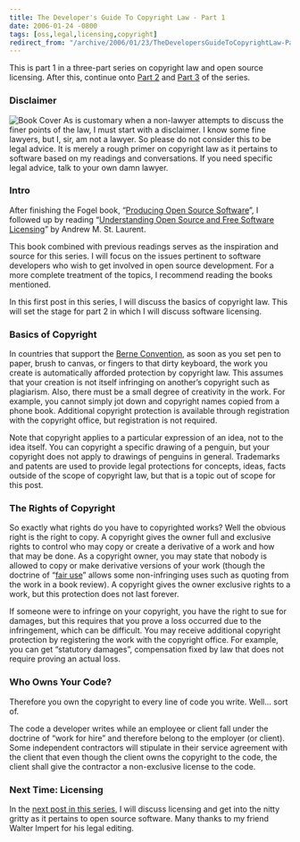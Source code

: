 ```yaml
---
title: The Developer's Guide To Copyright Law - Part 1
date: 2006-01-24 -0800
tags: [oss,legal,licensing,copyright]
redirect_from: "/archive/2006/01/23/TheDevelopersGuideToCopyrightLaw-Part1.aspx/"
---
```


This is part 1 in a three-part series on copyright law and open source
licensing. After this, continue onto [Part
2](https://haacked.com/archive/2006/01/24/DevelopersGuideToOpenSourceSoftwareLicensing.aspx "Part 2 of the series")
and [Part
3](https://haacked.com/archive/2006/01/25/WhoOwnstheCopyrightforAnOpenSourceProject.aspx)
of the series.

### Disclaimer

![Book
Cover](https://haacked.com/images/UnderstandingOpenSourceLicensing.gif)
As is customary when a non-lawyer attempts to discuss the finer points
of the law, I must start with a disclaimer. I know some fine lawyers,
but I, sir, am not a lawyer. So please do not consider this to be legal
advice. It is merely a rough primer on copyright law as it pertains to
software based on my readings and conversations. If you need specific
legal advice, talk to your own damn lawyer.

### Intro

After finishing the Fogel book, “[Producing Open Source
Software](http://producingoss.com/)”, I followed up by reading
“[Understanding Open Source and Free Software
Licensing](http://www.oreilly.com/catalog/osfreesoft/book/ "Understanding Open Source and Free Software Licensing Book Online")”
by Andrew M. St. Laurent.

This book combined with previous readings serves as the inspiration and
source for this series. I will focus on the issues pertinent to software
developers who wish to get involved in open source development. For a
more complete treatment of the topics, I recommend reading the books
mentioned.

In this first post in this series, I will discuss the basics of
copyright law. This will set the stage for part 2 in which I will
discuss software licensing.

### Basics of Copyright

In countries that support the [Berne
Convention](https://en.wikipedia.org/wiki/Berne_Convention "Berne Convention"),
as soon as you set pen to paper, brush to canvas, or fingers to that
dirty keyboard, the work you create is automatically afforded protection
by copyright law. This assumes that your creation is not itself
infringing on another’s copyright such as plagiarism. Also, there must
be a small degree of creativity in the work. For example, you cannot
simply jot down and copyright names copied from a phone book. Additional
copyright protection is available through registration with the
copyright office, but registration is not required.

Note that copyright applies to a particular expression of an idea, not
to the idea itself. You can copyright a specific drawing of a penguin,
but your copyright does not apply to drawings of penguins in general.
Trademarks and patents are used to provide legal protections for
concepts, ideas, facts outside of the scope of copyright law, but that
is a topic out of scope for this post.

### The Rights of Copyright

So exactly what rights do you have to copyrighted works? Well the
obvious right is the right to copy. A copyright gives the owner full and
exclusive rights to control who may copy or create a derivative of a
work and how that may be done. As a copyright owner, you may state that
nobody is allowed to copy or make derivative versions of your work
(though the doctrine of “[fair
use](http://en.wikipedia.org/wiki/Fair_use "Wikipedia definition of 'Fair Use'")”
allows some non-infringing uses such as quoting from the work in a book
review). A copyright gives the owner exclusive rights to a work, but
this protection does not last forever.

If someone were to infringe on your copyright, you have the right to sue
for damages, but this requires that you prove a loss occurred due to the
infringement, which can be difficult. You may receive additional
copyright protection by registering the work with the copyright office.
For example, you can get “statutory damages”, compensation fixed by law
that does not require proving an actual loss.

### Who Owns Your Code?

Therefore you own the copyright to every line of code you write. Well...
sort of.

The code a developer writes while an employee or client fall under the
doctrine of “work for hire” and therefore belong to the employer (or
client). Some independent contractors will stipulate in their service
agreement with the client that even though the client owns the copyright
to the code, the client shall give the contractor a non-exclusive
license to the code.

### Next Time: Licensing

In the [next post in this
series](https://haacked.com/archive/2006/01/24/DevelopersGuideToOpenSourceSoftwareLicensing.aspx),
I will discuss licensing and get into the nitty gritty as it pertains to
open source software. Many thanks to my friend Walter Impert for his
legal editing.

